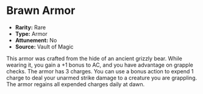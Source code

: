 # Brawn Armor

- **Rarity:** Rare
- **Type:** Armor
- **Attunement:** No
- **Source:** Vault of Magic

This armor was crafted from the hide of an ancient grizzly bear. While wearing it, you gain a +1 bonus to AC, and you have advantage on grapple checks. The armor has 3 charges. You can use a bonus action to expend 1 charge to deal your unarmed strike damage to a creature you are grappling. The armor regains all expended charges daily at dawn.

